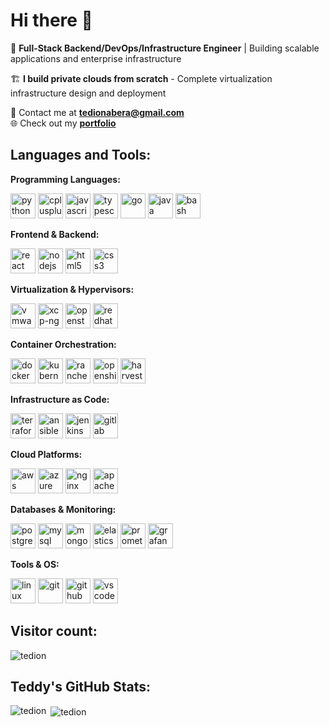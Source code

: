 # Hi there 👋

🔧 **Full-Stack Backend/DevOps/Infrastructure Engineer** | Building scalable applications and enterprise infrastructure

🏗️ **I build private clouds from scratch** - Complete virtualization infrastructure design and deployment

📧 Contact me at **tedionabera@gmail.com**  
🌐 Check out my **[portfolio](https://tedion.github.io/devops-portfolio/)**

## Languages and Tools:

**Programming Languages:**
<p align="left">
<img src="https://cdn.jsdelivr.net/gh/devicons/devicon@latest/icons/python/python-original.svg" alt="python" width="40" height="40"/>
<img src="https://cdn.jsdelivr.net/gh/devicons/devicon@latest/icons/cplusplus/cplusplus-original.svg" alt="cplusplus" width="40" height="40"/>
<img src="https://cdn.jsdelivr.net/gh/devicons/devicon@latest/icons/javascript/javascript-original.svg" alt="javascript" width="40" height="40"/>
<img src="https://cdn.jsdelivr.net/gh/devicons/devicon@latest/icons/typescript/typescript-original.svg" alt="typescript" width="40" height="40"/>
<img src="https://cdn.jsdelivr.net/gh/devicons/devicon@latest/icons/go/go-original.svg" alt="go" width="40" height="40"/>
<img src="https://cdn.jsdelivr.net/gh/devicons/devicon@latest/icons/java/java-original.svg" alt="java" width="40" height="40"/>
<img src="https://cdn.jsdelivr.net/gh/devicons/devicon@latest/icons/bash/bash-original.svg" alt="bash" width="40" height="40"/>
</p>

**Frontend & Backend:**
<p align="left">
<img src="https://cdn.jsdelivr.net/gh/devicons/devicon@latest/icons/react/react-original.svg" alt="react" width="40" height="40"/>
<img src="https://cdn.jsdelivr.net/gh/devicons/devicon@latest/icons/nodejs/nodejs-original.svg" alt="nodejs" width="40" height="40"/>
<img src="https://cdn.jsdelivr.net/gh/devicons/devicon@latest/icons/html5/html5-original.svg" alt="html5" width="40" height="40"/>
<img src="https://cdn.jsdelivr.net/gh/devicons/devicon@latest/icons/css3/css3-original.svg" alt="css3" width="40" height="40"/>
</p>

**Virtualization & Hypervisors:**
<p align="left">
<img src="https://cdn.simpleicons.org/vmware" alt="vmware" width="40" height="40"/>
<img src="https://avatars.githubusercontent.com/u/58804200?s=200&v=4" alt="xcp-ng" width="40" height="40"/>
<img src="https://cdn.simpleicons.org/openstack" alt="openstack" width="40" height="40"/>
<img src="https://cdn.simpleicons.org/redhat" alt="redhat" width="40" height="40"/>
</p>

**Container Orchestration:**
<p align="left">
<img src="https://cdn.jsdelivr.net/gh/devicons/devicon@latest/icons/docker/docker-original.svg" alt="docker" width="40" height="40"/>
<img src="https://cdn.jsdelivr.net/gh/devicons/devicon@latest/icons/kubernetes/kubernetes-plain.svg" alt="kubernetes" width="40" height="40"/>
<img src="https://cdn.simpleicons.org/rancher" alt="rancher" width="40" height="40"/>
<img src="https://cdn.simpleicons.org/redhatopenshift" alt="openshift" width="40" height="40"/>
<img src="https://techicons.dev/icons/harvester.svg" alt="harvester" width="40" height="40"/>
</p>

**Infrastructure as Code:**
<p align="left">
<img src="https://cdn.jsdelivr.net/gh/devicons/devicon@latest/icons/terraform/terraform-original.svg" alt="terraform" width="40" height="40"/>
<img src="https://cdn.jsdelivr.net/gh/devicons/devicon@latest/icons/ansible/ansible-original.svg" alt="ansible" width="40" height="40"/>
<img src="https://cdn.jsdelivr.net/gh/devicons/devicon@latest/icons/jenkins/jenkins-original.svg" alt="jenkins" width="40" height="40"/>
<img src="https://cdn.jsdelivr.net/gh/devicons/devicon@latest/icons/gitlab/gitlab-original.svg" alt="gitlab" width="40" height="40"/>
</p>

**Cloud Platforms:**
<p align="left">
<img src="https://cdn.jsdelivr.net/gh/devicons/devicon@latest/icons/amazonwebservices/amazonwebservices-original-wordmark.svg" alt="aws" width="40" height="40"/>
<img src="https://cdn.jsdelivr.net/gh/devicons/devicon@latest/icons/azure/azure-original.svg" alt="azure" width="40" height="40"/>
<img src="https://cdn.jsdelivr.net/gh/devicons/devicon@latest/icons/nginx/nginx-original.svg" alt="nginx" width="40" height="40"/>
<img src="https://cdn.jsdelivr.net/gh/devicons/devicon@latest/icons/apache/apache-original.svg" alt="apache" width="40" height="40"/>
</p>

**Databases & Monitoring:**
<p align="left">
<img src="https://cdn.jsdelivr.net/gh/devicons/devicon@latest/icons/postgresql/postgresql-original.svg" alt="postgresql" width="40" height="40"/>
<img src="https://cdn.jsdelivr.net/gh/devicons/devicon@latest/icons/mysql/mysql-original.svg" alt="mysql" width="40" height="40"/>
<img src="https://cdn.jsdelivr.net/gh/devicons/devicon@latest/icons/mongodb/mongodb-original.svg" alt="mongodb" width="40" height="40"/>
<img src="https://cdn.simpleicons.org/elasticsearch" alt="elasticsearch" width="40" height="40"/>
<img src="https://cdn.simpleicons.org/prometheus" alt="prometheus" width="40" height="40"/>
<img src="https://cdn.simpleicons.org/grafana" alt="grafana" width="40" height="40"/>
</p>

**Tools & OS:**
<p align="left">
<img src="https://cdn.jsdelivr.net/gh/devicons/devicon@latest/icons/linux/linux-original.svg" alt="linux" width="40" height="40"/>
<img src="https://cdn.jsdelivr.net/gh/devicons/devicon@latest/icons/git/git-original.svg" alt="git" width="40" height="40"/>
<img src="https://cdn.jsdelivr.net/gh/devicons/devicon@latest/icons/github/github-original.svg" alt="github" width="40" height="40"/>
<img src="https://cdn.jsdelivr.net/gh/devicons/devicon@latest/icons/vscode/vscode-original.svg" alt="vscode" width="40" height="40"/>
</p>

## Visitor count:
<p align="left"> <img src="https://komarev.com/ghpvc/?username=tedion&label=Profile%20views&color=0e75b6&style=flat" alt="tedion" /> </p>

## Teddy's GitHub Stats:
<p><img align="left" src="https://github-readme-stats.vercel.app/api/top-langs?username=tedion&show_icons=true&locale=en&layout=compact&theme=dark" alt="tedion" /></p>

<p>&nbsp;<img align="center" src="https://github-readme-stats.vercel.app/api?username=tedion&show_icons=true&locale=en&theme=dark" alt="tedion" /></p>
